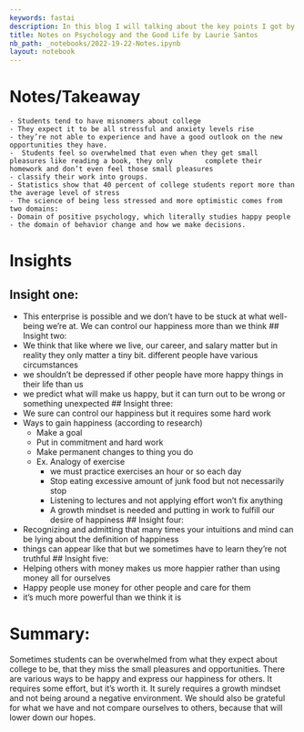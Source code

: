 ```yaml
---
keywords: fastai
description: In this blog I will talking about the key points I got by watching the Psychology and the Good Life video.
title: Notes on Psychology and the Good Life by Laurie Santos
nb_path: _notebooks/2022-19-22-Notes.ipynb
layout: notebook
---
```


<!--
#################################################
### THIS FILE WAS AUTOGENERATED! DO NOT EDIT! ###
#################################################
# file to edit: _notebooks/2022-19-22-Notes.ipynb
-->

<div class="container" id="notebook-container">
        
<div class="cell border-box-sizing text_cell rendered"><div class="inner_cell">
<div class="text_cell_render border-box-sizing rendered_html">
<h1 id="Notes/Takeaway">Notes/Takeaway<a class="anchor-link" href="#Notes/Takeaway"> </a></h1>
<pre><code>- Students tend to have misnomers about college
- They expect it to be all stressful and anxiety levels rise
- they’re not able to experience and have a good outlook on the new opportunities they have.
-  Students feel so overwhelmed that even when they get small pleasures like reading a book, they only        complete their homework and don’t even feel those small pleasures
- classify their work into groups.
- Statistics show that 40 percent of college students report more than the average level of stress
- The science of being less stressed and more optimistic comes from two domains: 
- Domain of positive psychology, which literally studies happy people
- the domain of behavior change and how we make decisions.</code></pre>

</div>
</div>
</div>
<div class="cell border-box-sizing text_cell rendered"><div class="inner_cell">
<div class="text_cell_render border-box-sizing rendered_html">
<h1 id="Insights">Insights<a class="anchor-link" href="#Insights"> </a></h1><h2 id="Insight-one:">Insight one:<a class="anchor-link" href="#Insight-one:"> </a></h2><ul>
<li>This enterprise is possible and we don’t have to be stuck at what well-being we’re at. We can control our happiness more than we think
## Insight two:</li>
<li>We think that like where we live, our career, and salary matter but in reality they only matter a tiny bit. 
different people have various circumstances</li>
<li>we shouldn’t be depressed if other people have more happy things in their life than us</li>
<li>we predict what will make us happy, but it can turn out to be wrong or something unexpected
## Insight three:</li>
<li>We sure can control our happiness but it requires some hard work</li>
<li>Ways to gain happiness (according to research)<ul>
<li>Make a goal</li>
<li>Put in commitment and hard work</li>
<li>Make permanent changes to thing you do</li>
<li>Ex. Analogy of exercise<ul>
<li>we must practice exercises an hour or so each day</li>
<li>Stop eating excessive amount of junk food but not necessarily stop</li>
<li>Listening to lectures and not applying effort won’t fix anything</li>
<li>A growth mindset is needed and putting in work to fulfill our desire of happiness
## Insight four:</li>
</ul>
</li>
</ul>
</li>
<li>Recognizing and admitting that many times your intuitions and mind can be lying about the definition of happiness</li>
<li>things can appear like that but we sometimes have to learn they’re not truthful
## Insight five:</li>
<li>Helping others with money makes us more happier rather than using money all for ourselves</li>
<li>Happy people use money for other people and care for them </li>
<li>it’s much more powerful than we think it is</li>
</ul>

</div>
</div>
</div>
<div class="cell border-box-sizing text_cell rendered"><div class="inner_cell">
<div class="text_cell_render border-box-sizing rendered_html">
<h1 id="Summary:">Summary:<a class="anchor-link" href="#Summary:"> </a></h1><p>Sometimes students can be overwhelmed from what they expect about college to be, that they miss the small pleasures and opportunities. There are various ways to be happy and express our happiness for others. It requires some effort, but it’s worth it. It surely requires a growth mindset and not being around a negative environment. We should also be grateful for what we have and not compare ourselves to others, because that will lower down our hopes.</p>

</div>
</div>
</div>
</div>
 

